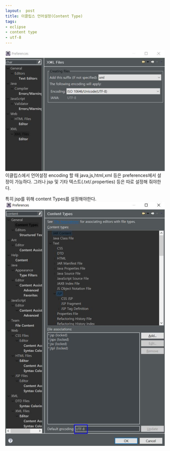 ```yaml
---
layout:  post
title: 이클립스 언어설정(Content Type)
tags:
- eclipse
- content type
- utf-8
---
```


[![](/assets/img/20180130_092000.jpg)](/assets/img/20180130_092000.jpg)
이클립스에서 언어설정 encoding 할 때 java,js,html,xml 등은 preferences에서 설정이 가능하다. 그러나 jsp 및 기타 텍스트(.txt/.properties) 등은 따로 설정해 줘야한다.



특히 jsp를 위해 content Types를 설정해야한다.
[![](/assets/img/20180130_092200.jpg)](/assets/img/20180130_092200.jpg)